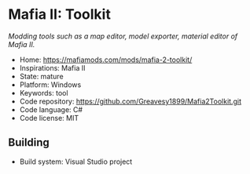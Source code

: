 # Mafia II: Toolkit

_Modding tools such as a map editor, model exporter, material editor of Mafia II._

- Home: https://mafiamods.com/mods/mafia-2-toolkit/
- Inspirations: Mafia II
- State: mature
- Platform: Windows
- Keywords: tool
- Code repository: https://github.com/Greavesy1899/Mafia2Toolkit.git
- Code language: C#
- Code license: MIT

## Building

- Build system: Visual Studio project
